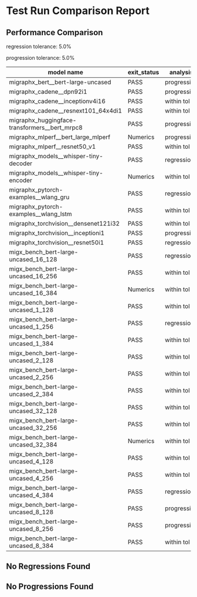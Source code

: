# Test Run Comparison Report

## Performance Comparison

regression tolerance: 5.0%

progression tolerance: 5.0%

|model name|exit_status|analysis|old_time_ms|new_time_ms|change_ms|percent_change|
|---|---|---|---|---|---|---|
|migraphx_bert__bert-large-uncased|PASS|progression|614.4673|478.2208|-136.2465|-22.17%|
|migraphx_cadene__dpn92i1|PASS|progression|179.0857|168.4903|-10.5954|-5.92%|
|migraphx_cadene__inceptionv4i16|PASS|within tol|6109.3183|5831.3589|-277.9594|-4.55%|
|migraphx_cadene__resnext101_64x4di1|PASS|within tol|310.9493|316.7118|5.7625|1.85%|
|migraphx_huggingface-transformers__bert_mrpc8|PASS|progression|552.598|435.1924|-117.4057|-21.25%|
|migraphx_mlperf__bert_large_mlperf|Numerics|progression|458.4913|422.4714|-36.02|-7.86%|
|migraphx_mlperf__resnet50_v1|PASS|within tol|86.0868|86.2322|0.1454|0.17%|
|migraphx_models__whisper-tiny-decoder|PASS|regression|58.2194|63.8151|5.5957|9.61%|
|migraphx_models__whisper-tiny-encoder|Numerics|within tol|208.7943|208.4337|-0.3606|-0.17%|
|migraphx_pytorch-examples__wlang_gru|PASS|regression|58.6347|66.7281|8.0933|13.8%|
|migraphx_pytorch-examples__wlang_lstm|PASS|within tol|19.4013|20.144|0.7427|3.83%|
|migraphx_torchvision__densenet121i32|PASS|within tol|1434.1501|1500.8766|66.7265|4.65%|
|migraphx_torchvision__inceptioni1|PASS|progression|231.1621|200.8158|-30.3462|-13.13%|
|migraphx_torchvision__resnet50i1|PASS|regression|84.0558|90.4984|6.4426|7.66%|
|migx_bench_bert-large-uncased_16_128|PASS|regression|1553.528|1666.2088|112.6808|7.25%|
|migx_bench_bert-large-uncased_16_256|PASS|within tol|5567.3285|5379.6784|-187.6501|-3.37%|
|migx_bench_bert-large-uncased_16_384|Numerics|within tol|9380.7925|9520.6044|139.8119|1.49%|
|migx_bench_bert-large-uncased_1_128|PASS|within tol|151.1713|151.8352|0.664|0.44%|
|migx_bench_bert-large-uncased_1_256|PASS|regression|259.8101|520.8287|261.0186|100.47%|
|migx_bench_bert-large-uncased_1_384|PASS|within tol|374.6567|367.3776|-7.2791|-1.94%|
|migx_bench_bert-large-uncased_2_128|PASS|within tol|238.6711|242.2317|3.5606|1.49%|
|migx_bench_bert-large-uncased_2_256|PASS|within tol|455.0878|436.6793|-18.4086|-4.05%|
|migx_bench_bert-large-uncased_2_384|PASS|within tol|653.9793|655.5341|1.5548|0.24%|
|migx_bench_bert-large-uncased_32_128|PASS|within tol|5092.6368|5140.3611|47.7243|0.94%|
|migx_bench_bert-large-uncased_32_256|PASS|within tol|13539.0806|13655.6635|116.5829|0.86%|
|migx_bench_bert-large-uncased_32_384|Numerics|within tol|23442.4888|24464.1999|1021.7111|4.36%|
|migx_bench_bert-large-uncased_4_128|PASS|within tol|409.6568|414.2497|4.5928|1.12%|
|migx_bench_bert-large-uncased_4_256|PASS|within tol|791.4453|809.9318|18.4865|2.34%|
|migx_bench_bert-large-uncased_4_384|PASS|regression|1307.9713|1694.4316|386.4603|29.55%|
|migx_bench_bert-large-uncased_8_128|PASS|progression|807.7893|758.2405|-49.5489|-6.13%|
|migx_bench_bert-large-uncased_8_256|PASS|progression|1794.7018|1660.1838|-134.518|-7.5%|
|migx_bench_bert-large-uncased_8_384|PASS|within tol|3357.6152|3509.8773|152.2621|4.53%|

## No Regressions Found

## No Progressions Found

